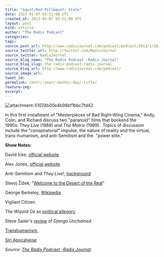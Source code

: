 ```yaml
---
title: "&quot;Red Pill&quot; State"
date: 2013-01-07 03:51:00 UTC
created_at: 2013-01-07 03:51:00 UTC
layout: post
kind: article
author: "The Radix Podcast"
categories: 
tags: 
source_post_url: http://www.radixjournal.com/podcast/podcast/2013/1/28/t31y2c5enfj7cu7d2r2tfocqisu1lv
source_twitter_url: http://twitter.com/RadixJournal
source_twitter: RadixJournal
source_blog_name: "The Radix Podcast -Radix Journal"
source_blog_slug: the-radix-podcast-radix-journal
source_blog_url: http://www.radixjournal.com/podcast/
source_image_url: 
tweet_id:
permalink: /mntr/:year/:month/:day/:title/
feature-img: 
excerpt:
---
```

<img class="thumb-image" alt="attachment-51074b00e4b06bf1bbc7fd42" src="https://static1.squarespace.com/static/51c946cde4b0f05142538988/5298e223e4b008c3d680f470/5298e281e4b008c3d680f86e/1385751285947/WhatifCats.jpg?format=1000w">
          
        

        

      
    
    
  






<p>In this first installment of "Masterpieces of Bad Right-Wing Cinema," Andy, Colin, and Richard discuss two "paranoid" films that bookend the 1990s: <em>They Live </em>(1988) <em>and </em><em>The Matrix </em>(1999).  Topics of discussion include the "conspiratorial" impulse, the nature of reality and the virtual, trans-humanism, and anti-Semitism and the  "power elite."</p><p><strong>Show Notes: </strong></p><p>David Icke, <a href="http://www.davidicke.com/">official website</a></p><p>Alex Jones, <a href="http://www.infowars.com/">official website</a></p><p>Anti-Semitism and <em>They Live!</em>, <a href="http://www.counter-currents.com/2011/09/they-live/">background</a></p><p>Slavoj Žižek, "<a href="http://www.egs.edu/faculty/slavoj-zizek/articles/welcome-to-the-desert-of-the-real/">Welcome to the Desert of the Real</a>"  </p><p>George Berkeley, <a href="http://en.wikipedia.org/wiki/George_Berkeley">Wikipedia</a></p><p>Vigilant Citizen</p><p><em>The Wizard Oz</em> as <a href="http://en.wikipedia.org/wiki/Political_interpretations_of_The_Wonderful_Wizard_of_Oz">political allegory</a></p><p>Steve Sailer's <a href="http://takimag.com/article/tarantino_explained_steve_sailer#axzz2GpBCBfdi">review</a> of <em>Django Unchained</em></p><p><a href="http://en.wikipedia.org/wiki/Transhumanism">Transhumanism </a></p><p><a href="http://www.youtube.com/watch?v=4KGSi0AoJYs">Siri Apocalypse</a></p><div class="">
    <i>Source: <a href="http://www.radixjournal.com/podcast/">The Radix Podcast -Radix Journal</a></i>
</div>
